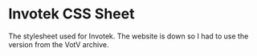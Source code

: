# Invotek CSS Sheet
The stylesheet used for Invotek. The website is down so I had to use the version from the VotV archive.
